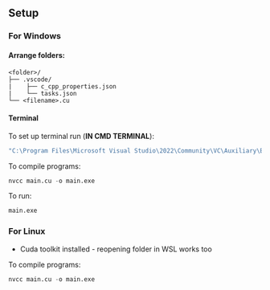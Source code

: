 ## Setup

### For Windows
#### Arrange folders:
```
<folder>/
├── .vscode/
|    ├── c_cpp_properties.json
|    └── tasks.json
└── <filename>.cu
```

#### Terminal
To set up terminal run (__IN CMD TERMINAL__):
```cmd
"C:\Program Files\Microsoft Visual Studio\2022\Community\VC\Auxiliary\Build\vcvars64.bat" 
```
To compile programs:
```cl
nvcc main.cu -o main.exe
```
To run:
```cl
main.exe
```

### For Linux
- Cuda toolkit installed - reopening folder in WSL works too

To compile programs:
```cl
nvcc main.cu -o main.exe
```